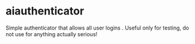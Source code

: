 # aiauthenticator
Simple authenticator  that allows all user logins . Useful only for testing, do not use for anything actually serious!
